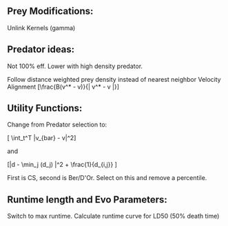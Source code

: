 Prey Modifications:
--------

Unlink Kernels (gamma)


Predator ideas:
--------

Not 100% eff.
Lower with high density predator.

Follow distance weighted prey density instead of nearest neighbor
Velocity Alignment \[\frac{B(v^* - v)}{| v^* - v |}\]


Utility Functions:
--------

Change from Predator selection to:

\[ \int_t^T |v_{bar} - v|^2\]

and

\[|d - \min_j (d_j) |^2 + \frac{1}{d_{i,j}} \]

First is CS, second is Ber/D'Or. Select on this and remove a percentile.


Runtime length and Evo Parameters:
--------

Switch to max runtime.
Calculate runtime curve for LD50 (50% death time)